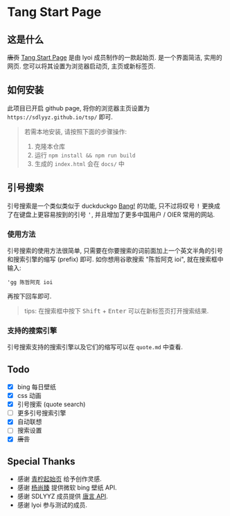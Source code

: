 # Tang Start Page

## 这是什么

~~唐页~~ [Tang Start Page](https://github.com/SDLYYZ/tsp) 是由 lyoi 成员制作的一款起始页. 是一个界面简洁, 实用的网页. 您可以将其设置为浏览器启动页, 主页或新标签页.

## 如何安装

此项目已开启 github page, 将你的浏览器主页设置为 `https://sdlyyz.github.io/tsp/` 即可.

> 若需本地安装, 请按照下面的步骤操作:
>
> 1. 克隆本仓库
> 1. 运行 `npm install && npm run build`
> 1. 生成的 `index.html` 会在 `docs/` 中

## 引号搜索

引号搜索是一个类似类似于 duckduckgo [Bang!](https://duckduckgo.com/bang) 的功能, 只不过将叹号 <kbd>!</kbd> 更换成了在键盘上更容易按到的引号 <kbd>'</kbd>, 并且增加了更多中国用户 / OIER 常用的网站.

### 使用方法

引号搜索的使用方法很简单, 只需要在你要搜索的词前面加上一个英文半角的引号和搜索引擎的缩写 (prefix) 即可. 如你想用谷歌搜索 "陈哲阿克 ioi", 就在搜索框中输入:

```
'gg 陈哲阿克 ioi
```

再按下回车即可.

> tips: 在搜索框中按下 <kbd>Shift</kbd> + <kbd>Enter</kbd> 可以在新标签页打开搜索结果.

### 支持的搜索引擎

引号搜索支持的搜索引擎以及它们的缩写可以在 `quote.md` 中查看.

## Todo

- [x] bing 每日壁纸
- [x] css 动画
- [x] 引号搜索 (quote search)
- [ ] 更多引号搜索引擎
- [x] 自动联想
- [ ] 搜索设置
- [x] ~~唐言~~

## Special Thanks

- 感谢 [青柠起始页](https://a.maorx.cn) 给予创作灵感.
- 感谢 [杨尚臻](https://www.yangshangzhen.com/bing) 提供微软 bing 壁纸 API.
- 感谢 SDLYYZ 成员提供 [唐言 API](https://github.com/SDLYYZ/Tangokoto).
- 感谢 lyoi 参与测试的成员.
